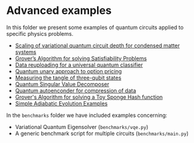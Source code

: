 # Advanced examples

In this folder we present some examples of quantum circuits applied to specific
physics problems.

- [Scaling of variational quantum circuit depth for condensed matter systems](aavqe/README.md)
- [Grover’s Algorithm for solving Satisfiability Problems](grover3sat/README.md)
- [Data reuploading for a universal quantum classifier](reuploading_classifier/README.md)
- [Quantum unary approach to option pricing](unary/README.md)
- [Measuring the tangle of three-qubit states](3_tangle/README.md)
- [Quantum Singular Value Decomposer](qsvd/README.md)
- [Quantum autoenconder for compression of data](autoencoder/README.md)
- [Grover's Algorithm for solving a Toy Sponge Hash function](hash-grover/README.md)
- [Simple Adiabatic Evolution Examples](adiabatic/README.md)

In the `benchmarks` folder we have included examples concerning:
- Variational Quantum Eigensolver (`benchmarks/vqe.py`)
- A generic benchmark script for multiple circuits (`benchmarks/main.py`)